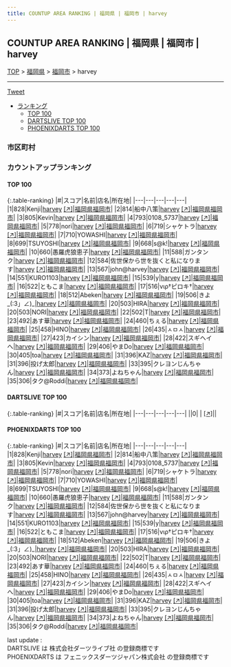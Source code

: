 ```yaml
---
title: COUNTUP AREA RANKING | 福岡県 | 福岡市 | harvey
---
```

## COUNTUP AREA RANKING | 福岡県 | 福岡市 | harvey

[TOP](/darts/rank/) > [福岡県](/darts/rank/福岡県/) > [福岡市](/darts/rank/福岡県/福岡市/) > harvey

___

<a href="https://twitter.com/share?ref_src=twsrc%5Etfw" data-text="COUNTUP AREA RANKING | 福岡県福岡市harvey" class="twitter-share-button" data-hashtags="DARTSLIVE,PHOENIXDARTS,darts,ダーツ" data-show-count="false">Tweet</a>

* [ランキング](#カウントアップランキング)
    * [TOP 100](#top-100)
    * [DARTSLIVE TOP 100](#dartslive-top-100)
    * [PHOENIXDARTS TOP 100](#phoenixdarts-top-100)

### 市区町村

<ul>

</ul>

### カウントアップランキング

#### TOP 100



{:.table-ranking}
|#|スコア|名前|店名|所在地|
|---|---|---|---|---|
|1|828|<span class="rank-name-pd">Kenji</span>|<a href="/darts/rank/shops/10014.html">harvey</a> <a href="https://vs.phoenixdarts.com/jp/shop/shopDetailInfo/s_10014?s_seq=10014">[↗]</a>|<a href="/darts/rank/福岡県/福岡市">福岡県福岡市</a>|
|2|814|<span class="rank-name-pd">船中八策</span>|<a href="/darts/rank/shops/10014.html">harvey</a> <a href="https://vs.phoenixdarts.com/jp/shop/shopDetailInfo/s_10014?s_seq=10014">[↗]</a>|<a href="/darts/rank/福岡県/福岡市">福岡県福岡市</a>|
|3|805|<span class="rank-name-pd">Kevin</span>|<a href="/darts/rank/shops/10014.html">harvey</a> <a href="https://vs.phoenixdarts.com/jp/shop/shopDetailInfo/s_10014?s_seq=10014">[↗]</a>|<a href="/darts/rank/福岡県/福岡市">福岡県福岡市</a>|
|4|793|<span class="rank-name-pd">0108_5737</span>|<a href="/darts/rank/shops/10014.html">harvey</a> <a href="https://vs.phoenixdarts.com/jp/shop/shopDetailInfo/s_10014?s_seq=10014">[↗]</a>|<a href="/darts/rank/福岡県/福岡市">福岡県福岡市</a>|
|5|778|<span class="rank-name-pd">nori</span>|<a href="/darts/rank/shops/10014.html">harvey</a> <a href="https://vs.phoenixdarts.com/jp/shop/shopDetailInfo/s_10014?s_seq=10014">[↗]</a>|<a href="/darts/rank/福岡県/福岡市">福岡県福岡市</a>|
|6|719|<span class="rank-name-pd">シャケトラ</span>|<a href="/darts/rank/shops/10014.html">harvey</a> <a href="https://vs.phoenixdarts.com/jp/shop/shopDetailInfo/s_10014?s_seq=10014">[↗]</a>|<a href="/darts/rank/福岡県/福岡市">福岡県福岡市</a>|
|7|710|<span class="rank-name-pd">YOWASHI</span>|<a href="/darts/rank/shops/10014.html">harvey</a> <a href="https://vs.phoenixdarts.com/jp/shop/shopDetailInfo/s_10014?s_seq=10014">[↗]</a>|<a href="/darts/rank/福岡県/福岡市">福岡県福岡市</a>|
|8|699|<span class="rank-name-pd">TSUYOSHI</span>|<a href="/darts/rank/shops/10014.html">harvey</a> <a href="https://vs.phoenixdarts.com/jp/shop/shopDetailInfo/s_10014?s_seq=10014">[↗]</a>|<a href="/darts/rank/福岡県/福岡市">福岡県福岡市</a>|
|9|668|<span class="rank-name-pd">s@k!</span>|<a href="/darts/rank/shops/10014.html">harvey</a> <a href="https://vs.phoenixdarts.com/jp/shop/shopDetailInfo/s_10014?s_seq=10014">[↗]</a>|<a href="/darts/rank/福岡県/福岡市">福岡県福岡市</a>|
|10|660|<span class="rank-name-pd">愚羅虎狼恵子</span>|<a href="/darts/rank/shops/10014.html">harvey</a> <a href="https://vs.phoenixdarts.com/jp/shop/shopDetailInfo/s_10014?s_seq=10014">[↗]</a>|<a href="/darts/rank/福岡県/福岡市">福岡県福岡市</a>|
|11|588|<span class="rank-name-pd">ガンタンク</span>|<a href="/darts/rank/shops/10014.html">harvey</a> <a href="https://vs.phoenixdarts.com/jp/shop/shopDetailInfo/s_10014?s_seq=10014">[↗]</a>|<a href="/darts/rank/福岡県/福岡市">福岡県福岡市</a>|
|12|584|<span class="rank-name-pd">佐世保から世を抜くと私になります</span>|<a href="/darts/rank/shops/10014.html">harvey</a> <a href="https://vs.phoenixdarts.com/jp/shop/shopDetailInfo/s_10014?s_seq=10014">[↗]</a>|<a href="/darts/rank/福岡県/福岡市">福岡県福岡市</a>|
|13|567|<span class="rank-name-pd">john@harvey</span>|<a href="/darts/rank/shops/10014.html">harvey</a> <a href="https://vs.phoenixdarts.com/jp/shop/shopDetailInfo/s_10014?s_seq=10014">[↗]</a>|<a href="/darts/rank/福岡県/福岡市">福岡県福岡市</a>|
|14|551|<span class="rank-name-pd">KURO1103</span>|<a href="/darts/rank/shops/10014.html">harvey</a> <a href="https://vs.phoenixdarts.com/jp/shop/shopDetailInfo/s_10014?s_seq=10014">[↗]</a>|<a href="/darts/rank/福岡県/福岡市">福岡県福岡市</a>|
|15|539|<span class="rank-name-pd">y</span>|<a href="/darts/rank/shops/10014.html">harvey</a> <a href="https://vs.phoenixdarts.com/jp/shop/shopDetailInfo/s_10014?s_seq=10014">[↗]</a>|<a href="/darts/rank/福岡県/福岡市">福岡県福岡市</a>|
|16|522|<span class="rank-name-pd">ともこま</span>|<a href="/darts/rank/shops/10014.html">harvey</a> <a href="https://vs.phoenixdarts.com/jp/shop/shopDetailInfo/s_10014?s_seq=10014">[↗]</a>|<a href="/darts/rank/福岡県/福岡市">福岡県福岡市</a>|
|17|516|<span class="rank-name-pd">νιρ†ピロキ†</span>|<a href="/darts/rank/shops/10014.html">harvey</a> <a href="https://vs.phoenixdarts.com/jp/shop/shopDetailInfo/s_10014?s_seq=10014">[↗]</a>|<a href="/darts/rank/福岡県/福岡市">福岡県福岡市</a>|
|18|512|<span class="rank-name-pd">Abeken</span>|<a href="/darts/rank/shops/10014.html">harvey</a> <a href="https://vs.phoenixdarts.com/jp/shop/shopDetailInfo/s_10014?s_seq=10014">[↗]</a>|<a href="/darts/rank/福岡県/福岡市">福岡県福岡市</a>|
|19|506|<span class="rank-name-pd">きよ_(:3」∠)_</span>|<a href="/darts/rank/shops/10014.html">harvey</a> <a href="https://vs.phoenixdarts.com/jp/shop/shopDetailInfo/s_10014?s_seq=10014">[↗]</a>|<a href="/darts/rank/福岡県/福岡市">福岡県福岡市</a>|
|20|503|<span class="rank-name-pd">HIRA</span>|<a href="/darts/rank/shops/10014.html">harvey</a> <a href="https://vs.phoenixdarts.com/jp/shop/shopDetailInfo/s_10014?s_seq=10014">[↗]</a>|<a href="/darts/rank/福岡県/福岡市">福岡県福岡市</a>|
|20|503|<span class="rank-name-pd">NORI</span>|<a href="/darts/rank/shops/10014.html">harvey</a> <a href="https://vs.phoenixdarts.com/jp/shop/shopDetailInfo/s_10014?s_seq=10014">[↗]</a>|<a href="/darts/rank/福岡県/福岡市">福岡県福岡市</a>|
|22|502|<span class="rank-name-pd">T</span>|<a href="/darts/rank/shops/10014.html">harvey</a> <a href="https://vs.phoenixdarts.com/jp/shop/shopDetailInfo/s_10014?s_seq=10014">[↗]</a>|<a href="/darts/rank/福岡県/福岡市">福岡県福岡市</a>|
|23|492|<span class="rank-name-pd">あす華</span>|<a href="/darts/rank/shops/10014.html">harvey</a> <a href="https://vs.phoenixdarts.com/jp/shop/shopDetailInfo/s_10014?s_seq=10014">[↗]</a>|<a href="/darts/rank/福岡県/福岡市">福岡県福岡市</a>|
|24|460|<span class="rank-name-pd">ちぇる</span>|<a href="/darts/rank/shops/10014.html">harvey</a> <a href="https://vs.phoenixdarts.com/jp/shop/shopDetailInfo/s_10014?s_seq=10014">[↗]</a>|<a href="/darts/rank/福岡県/福岡市">福岡県福岡市</a>|
|25|458|<span class="rank-name-pd">HINO</span>|<a href="/darts/rank/shops/10014.html">harvey</a> <a href="https://vs.phoenixdarts.com/jp/shop/shopDetailInfo/s_10014?s_seq=10014">[↗]</a>|<a href="/darts/rank/福岡県/福岡市">福岡県福岡市</a>|
|26|435|<span class="rank-name-pd">ㅅㅁㅅ</span>|<a href="/darts/rank/shops/10014.html">harvey</a> <a href="https://vs.phoenixdarts.com/jp/shop/shopDetailInfo/s_10014?s_seq=10014">[↗]</a>|<a href="/darts/rank/福岡県/福岡市">福岡県福岡市</a>|
|27|423|<span class="rank-name-pd">カイシン</span>|<a href="/darts/rank/shops/10014.html">harvey</a> <a href="https://vs.phoenixdarts.com/jp/shop/shopDetailInfo/s_10014?s_seq=10014">[↗]</a>|<a href="/darts/rank/福岡県/福岡市">福岡県福岡市</a>|
|28|422|<span class="rank-name-pd">スギヘイへ</span>|<a href="/darts/rank/shops/10014.html">harvey</a> <a href="https://vs.phoenixdarts.com/jp/shop/shopDetailInfo/s_10014?s_seq=10014">[↗]</a>|<a href="/darts/rank/福岡県/福岡市">福岡県福岡市</a>|
|29|406|<span class="rank-name-pd">やまDo</span>|<a href="/darts/rank/shops/10014.html">harvey</a> <a href="https://vs.phoenixdarts.com/jp/shop/shopDetailInfo/s_10014?s_seq=10014">[↗]</a>|<a href="/darts/rank/福岡県/福岡市">福岡県福岡市</a>|
|30|405|<span class="rank-name-pd">toa</span>|<a href="/darts/rank/shops/10014.html">harvey</a> <a href="https://vs.phoenixdarts.com/jp/shop/shopDetailInfo/s_10014?s_seq=10014">[↗]</a>|<a href="/darts/rank/福岡県/福岡市">福岡県福岡市</a>|
|31|396|<span class="rank-name-pd">KAZ</span>|<a href="/darts/rank/shops/10014.html">harvey</a> <a href="https://vs.phoenixdarts.com/jp/shop/shopDetailInfo/s_10014?s_seq=10014">[↗]</a>|<a href="/darts/rank/福岡県/福岡市">福岡県福岡市</a>|
|31|396|<span class="rank-name-pd">投げ太郎</span>|<a href="/darts/rank/shops/10014.html">harvey</a> <a href="https://vs.phoenixdarts.com/jp/shop/shopDetailInfo/s_10014?s_seq=10014">[↗]</a>|<a href="/darts/rank/福岡県/福岡市">福岡県福岡市</a>|
|33|395|<span class="rank-name-pd">クレヨンじんちゃん</span>|<a href="/darts/rank/shops/10014.html">harvey</a> <a href="https://vs.phoenixdarts.com/jp/shop/shopDetailInfo/s_10014?s_seq=10014">[↗]</a>|<a href="/darts/rank/福岡県/福岡市">福岡県福岡市</a>|
|34|373|<span class="rank-name-pd">よねちゃん</span>|<a href="/darts/rank/shops/10014.html">harvey</a> <a href="https://vs.phoenixdarts.com/jp/shop/shopDetailInfo/s_10014?s_seq=10014">[↗]</a>|<a href="/darts/rank/福岡県/福岡市">福岡県福岡市</a>|
|35|306|<span class="rank-name-pd">タク@Roddi</span>|<a href="/darts/rank/shops/10014.html">harvey</a> <a href="https://vs.phoenixdarts.com/jp/shop/shopDetailInfo/s_10014?s_seq=10014">[↗]</a>|<a href="/darts/rank/福岡県/福岡市">福岡県福岡市</a>|


#### DARTSLIVE TOP 100



{:.table-ranking}
|#|スコア|名前|店名|所在地|
|---|---|---|---|---|
||0|<span class="rank-name-dl"> </span>|<a href="/darts/rank/shops/.html"></a> <a href="">[↗]</a>|<a href="/darts/rank//"></a>|


#### PHOENIXDARTS TOP 100



{:.table-ranking}
|#|スコア|名前|店名|所在地|
|---|---|---|---|---|
|1|828|<span class="rank-name-pd">Kenji</span>|<a href="/darts/rank/shops/10014.html">harvey</a> <a href="https://vs.phoenixdarts.com/jp/shop/shopDetailInfo/s_10014?s_seq=10014">[↗]</a>|<a href="/darts/rank/福岡県/福岡市">福岡県福岡市</a>|
|2|814|<span class="rank-name-pd">船中八策</span>|<a href="/darts/rank/shops/10014.html">harvey</a> <a href="https://vs.phoenixdarts.com/jp/shop/shopDetailInfo/s_10014?s_seq=10014">[↗]</a>|<a href="/darts/rank/福岡県/福岡市">福岡県福岡市</a>|
|3|805|<span class="rank-name-pd">Kevin</span>|<a href="/darts/rank/shops/10014.html">harvey</a> <a href="https://vs.phoenixdarts.com/jp/shop/shopDetailInfo/s_10014?s_seq=10014">[↗]</a>|<a href="/darts/rank/福岡県/福岡市">福岡県福岡市</a>|
|4|793|<span class="rank-name-pd">0108_5737</span>|<a href="/darts/rank/shops/10014.html">harvey</a> <a href="https://vs.phoenixdarts.com/jp/shop/shopDetailInfo/s_10014?s_seq=10014">[↗]</a>|<a href="/darts/rank/福岡県/福岡市">福岡県福岡市</a>|
|5|778|<span class="rank-name-pd">nori</span>|<a href="/darts/rank/shops/10014.html">harvey</a> <a href="https://vs.phoenixdarts.com/jp/shop/shopDetailInfo/s_10014?s_seq=10014">[↗]</a>|<a href="/darts/rank/福岡県/福岡市">福岡県福岡市</a>|
|6|719|<span class="rank-name-pd">シャケトラ</span>|<a href="/darts/rank/shops/10014.html">harvey</a> <a href="https://vs.phoenixdarts.com/jp/shop/shopDetailInfo/s_10014?s_seq=10014">[↗]</a>|<a href="/darts/rank/福岡県/福岡市">福岡県福岡市</a>|
|7|710|<span class="rank-name-pd">YOWASHI</span>|<a href="/darts/rank/shops/10014.html">harvey</a> <a href="https://vs.phoenixdarts.com/jp/shop/shopDetailInfo/s_10014?s_seq=10014">[↗]</a>|<a href="/darts/rank/福岡県/福岡市">福岡県福岡市</a>|
|8|699|<span class="rank-name-pd">TSUYOSHI</span>|<a href="/darts/rank/shops/10014.html">harvey</a> <a href="https://vs.phoenixdarts.com/jp/shop/shopDetailInfo/s_10014?s_seq=10014">[↗]</a>|<a href="/darts/rank/福岡県/福岡市">福岡県福岡市</a>|
|9|668|<span class="rank-name-pd">s@k!</span>|<a href="/darts/rank/shops/10014.html">harvey</a> <a href="https://vs.phoenixdarts.com/jp/shop/shopDetailInfo/s_10014?s_seq=10014">[↗]</a>|<a href="/darts/rank/福岡県/福岡市">福岡県福岡市</a>|
|10|660|<span class="rank-name-pd">愚羅虎狼恵子</span>|<a href="/darts/rank/shops/10014.html">harvey</a> <a href="https://vs.phoenixdarts.com/jp/shop/shopDetailInfo/s_10014?s_seq=10014">[↗]</a>|<a href="/darts/rank/福岡県/福岡市">福岡県福岡市</a>|
|11|588|<span class="rank-name-pd">ガンタンク</span>|<a href="/darts/rank/shops/10014.html">harvey</a> <a href="https://vs.phoenixdarts.com/jp/shop/shopDetailInfo/s_10014?s_seq=10014">[↗]</a>|<a href="/darts/rank/福岡県/福岡市">福岡県福岡市</a>|
|12|584|<span class="rank-name-pd">佐世保から世を抜くと私になります</span>|<a href="/darts/rank/shops/10014.html">harvey</a> <a href="https://vs.phoenixdarts.com/jp/shop/shopDetailInfo/s_10014?s_seq=10014">[↗]</a>|<a href="/darts/rank/福岡県/福岡市">福岡県福岡市</a>|
|13|567|<span class="rank-name-pd">john@harvey</span>|<a href="/darts/rank/shops/10014.html">harvey</a> <a href="https://vs.phoenixdarts.com/jp/shop/shopDetailInfo/s_10014?s_seq=10014">[↗]</a>|<a href="/darts/rank/福岡県/福岡市">福岡県福岡市</a>|
|14|551|<span class="rank-name-pd">KURO1103</span>|<a href="/darts/rank/shops/10014.html">harvey</a> <a href="https://vs.phoenixdarts.com/jp/shop/shopDetailInfo/s_10014?s_seq=10014">[↗]</a>|<a href="/darts/rank/福岡県/福岡市">福岡県福岡市</a>|
|15|539|<span class="rank-name-pd">y</span>|<a href="/darts/rank/shops/10014.html">harvey</a> <a href="https://vs.phoenixdarts.com/jp/shop/shopDetailInfo/s_10014?s_seq=10014">[↗]</a>|<a href="/darts/rank/福岡県/福岡市">福岡県福岡市</a>|
|16|522|<span class="rank-name-pd">ともこま</span>|<a href="/darts/rank/shops/10014.html">harvey</a> <a href="https://vs.phoenixdarts.com/jp/shop/shopDetailInfo/s_10014?s_seq=10014">[↗]</a>|<a href="/darts/rank/福岡県/福岡市">福岡県福岡市</a>|
|17|516|<span class="rank-name-pd">νιρ†ピロキ†</span>|<a href="/darts/rank/shops/10014.html">harvey</a> <a href="https://vs.phoenixdarts.com/jp/shop/shopDetailInfo/s_10014?s_seq=10014">[↗]</a>|<a href="/darts/rank/福岡県/福岡市">福岡県福岡市</a>|
|18|512|<span class="rank-name-pd">Abeken</span>|<a href="/darts/rank/shops/10014.html">harvey</a> <a href="https://vs.phoenixdarts.com/jp/shop/shopDetailInfo/s_10014?s_seq=10014">[↗]</a>|<a href="/darts/rank/福岡県/福岡市">福岡県福岡市</a>|
|19|506|<span class="rank-name-pd">きよ_(:3」∠)_</span>|<a href="/darts/rank/shops/10014.html">harvey</a> <a href="https://vs.phoenixdarts.com/jp/shop/shopDetailInfo/s_10014?s_seq=10014">[↗]</a>|<a href="/darts/rank/福岡県/福岡市">福岡県福岡市</a>|
|20|503|<span class="rank-name-pd">HIRA</span>|<a href="/darts/rank/shops/10014.html">harvey</a> <a href="https://vs.phoenixdarts.com/jp/shop/shopDetailInfo/s_10014?s_seq=10014">[↗]</a>|<a href="/darts/rank/福岡県/福岡市">福岡県福岡市</a>|
|20|503|<span class="rank-name-pd">NORI</span>|<a href="/darts/rank/shops/10014.html">harvey</a> <a href="https://vs.phoenixdarts.com/jp/shop/shopDetailInfo/s_10014?s_seq=10014">[↗]</a>|<a href="/darts/rank/福岡県/福岡市">福岡県福岡市</a>|
|22|502|<span class="rank-name-pd">T</span>|<a href="/darts/rank/shops/10014.html">harvey</a> <a href="https://vs.phoenixdarts.com/jp/shop/shopDetailInfo/s_10014?s_seq=10014">[↗]</a>|<a href="/darts/rank/福岡県/福岡市">福岡県福岡市</a>|
|23|492|<span class="rank-name-pd">あす華</span>|<a href="/darts/rank/shops/10014.html">harvey</a> <a href="https://vs.phoenixdarts.com/jp/shop/shopDetailInfo/s_10014?s_seq=10014">[↗]</a>|<a href="/darts/rank/福岡県/福岡市">福岡県福岡市</a>|
|24|460|<span class="rank-name-pd">ちぇる</span>|<a href="/darts/rank/shops/10014.html">harvey</a> <a href="https://vs.phoenixdarts.com/jp/shop/shopDetailInfo/s_10014?s_seq=10014">[↗]</a>|<a href="/darts/rank/福岡県/福岡市">福岡県福岡市</a>|
|25|458|<span class="rank-name-pd">HINO</span>|<a href="/darts/rank/shops/10014.html">harvey</a> <a href="https://vs.phoenixdarts.com/jp/shop/shopDetailInfo/s_10014?s_seq=10014">[↗]</a>|<a href="/darts/rank/福岡県/福岡市">福岡県福岡市</a>|
|26|435|<span class="rank-name-pd">ㅅㅁㅅ</span>|<a href="/darts/rank/shops/10014.html">harvey</a> <a href="https://vs.phoenixdarts.com/jp/shop/shopDetailInfo/s_10014?s_seq=10014">[↗]</a>|<a href="/darts/rank/福岡県/福岡市">福岡県福岡市</a>|
|27|423|<span class="rank-name-pd">カイシン</span>|<a href="/darts/rank/shops/10014.html">harvey</a> <a href="https://vs.phoenixdarts.com/jp/shop/shopDetailInfo/s_10014?s_seq=10014">[↗]</a>|<a href="/darts/rank/福岡県/福岡市">福岡県福岡市</a>|
|28|422|<span class="rank-name-pd">スギヘイへ</span>|<a href="/darts/rank/shops/10014.html">harvey</a> <a href="https://vs.phoenixdarts.com/jp/shop/shopDetailInfo/s_10014?s_seq=10014">[↗]</a>|<a href="/darts/rank/福岡県/福岡市">福岡県福岡市</a>|
|29|406|<span class="rank-name-pd">やまDo</span>|<a href="/darts/rank/shops/10014.html">harvey</a> <a href="https://vs.phoenixdarts.com/jp/shop/shopDetailInfo/s_10014?s_seq=10014">[↗]</a>|<a href="/darts/rank/福岡県/福岡市">福岡県福岡市</a>|
|30|405|<span class="rank-name-pd">toa</span>|<a href="/darts/rank/shops/10014.html">harvey</a> <a href="https://vs.phoenixdarts.com/jp/shop/shopDetailInfo/s_10014?s_seq=10014">[↗]</a>|<a href="/darts/rank/福岡県/福岡市">福岡県福岡市</a>|
|31|396|<span class="rank-name-pd">KAZ</span>|<a href="/darts/rank/shops/10014.html">harvey</a> <a href="https://vs.phoenixdarts.com/jp/shop/shopDetailInfo/s_10014?s_seq=10014">[↗]</a>|<a href="/darts/rank/福岡県/福岡市">福岡県福岡市</a>|
|31|396|<span class="rank-name-pd">投げ太郎</span>|<a href="/darts/rank/shops/10014.html">harvey</a> <a href="https://vs.phoenixdarts.com/jp/shop/shopDetailInfo/s_10014?s_seq=10014">[↗]</a>|<a href="/darts/rank/福岡県/福岡市">福岡県福岡市</a>|
|33|395|<span class="rank-name-pd">クレヨンじんちゃん</span>|<a href="/darts/rank/shops/10014.html">harvey</a> <a href="https://vs.phoenixdarts.com/jp/shop/shopDetailInfo/s_10014?s_seq=10014">[↗]</a>|<a href="/darts/rank/福岡県/福岡市">福岡県福岡市</a>|
|34|373|<span class="rank-name-pd">よねちゃん</span>|<a href="/darts/rank/shops/10014.html">harvey</a> <a href="https://vs.phoenixdarts.com/jp/shop/shopDetailInfo/s_10014?s_seq=10014">[↗]</a>|<a href="/darts/rank/福岡県/福岡市">福岡県福岡市</a>|
|35|306|<span class="rank-name-pd">タク@Roddi</span>|<a href="/darts/rank/shops/10014.html">harvey</a> <a href="https://vs.phoenixdarts.com/jp/shop/shopDetailInfo/s_10014?s_seq=10014">[↗]</a>|<a href="/darts/rank/福岡県/福岡市">福岡県福岡市</a>|


<div class="footer border-top border-gray-light mt-5 pt-3 text-right text-gray">
    last update : <span style="font-weight: italic" id="foot_last_modified"></span><br />
    DARTSLIVE は 株式会社ダーツライブ社 の登録商標です<br />
    PHOENIXDARTS は フェニックスダーツジャパン株式会社 の登録商標です<br />
</div>

<script src="https://cdnjs.cloudflare.com/ajax/libs/jquery.tablesorter/2.31.3/js/jquery.tablesorter.min.js" integrity="sha512-qzgd5cYSZcosqpzpn7zF2ZId8f/8CHmFKZ8j7mU4OUXTNRd5g+ZHBPsgKEwoqxCtdQvExE5LprwwPAgoicguNg==" crossorigin="anonymous" referrerpolicy="no-referrer"></script>
<link rel="stylesheet" href="https://cdnjs.cloudflare.com/ajax/libs/jquery.tablesorter/2.31.3/css/theme.default.min.css" integrity="sha512-wghhOJkjQX0Lh3NSWvNKeZ0ZpNn+SPVXX1Qyc9OCaogADktxrBiBdKGDoqVUOyhStvMBmJQ8ZdMHiR3wuEq8+w==" crossorigin="anonymous" referrerpolicy="no-referrer" />
<script>
$(function() {
    $(".table-ranking").tablesorter({sortList:[[0, 0]]});
    $("#foot_last_modified").text(formatDate(new Date(document.lastModified), 'yyyy-MM-dd HH:mm:ss'));
});
</script>

<script async src="https://platform.twitter.com/widgets.js" charset="utf-8"></script>